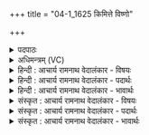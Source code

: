 +++
title = "04-1_1625 किमित्ते विष्णो"

+++
<details><summary>पदपाठः</summary>

कि꣢म्। इत्। ते꣣। विष्णो। परिच꣡क्षि꣢। प꣣रि। च꣡क्षि꣢꣯। ना꣡म꣢꣯। प्र। यत्। व꣡वक्षे꣢꣯। शि꣡पिविष्टः꣢। शि꣢पि। विष्टः꣢। अ꣣स्मि। मा꣡। व꣡र्पः꣢꣯। अ꣣स्म꣢त्। अ꣡प꣢꣯। गू꣣हः। एत꣢त्। यत्। अ꣣न्य꣡रू꣢पः। अ꣣न्य꣢। रू꣣पः। समिथे꣢। स꣣म्। इथे꣢। ब꣣भू꣡थ꣢। १६२५।
</details>

<details><summary>अधिमन्त्रम् (VC)</summary>

- विष्णुः
- वसिष्ठो मैत्रावरुणिः
- त्रिष्टुप्
- धैवतः
</details>

<details><summary>हिन्दी : आचार्य रामनाथ वेदालंकार - विषयः</summary>

अगले मन्त्र में परमात्मा के स्वरूप का वर्णन है।
</details>

<details><summary>हिन्दी : आचार्य रामनाथ वेदालंकार - पदार्थः</summary>

पदार्थान्वयभाषाः -  हे (विष्णो) सर्वव्यापक जगदीश्वर ! (किम् इत् ते) क्या यही आपका (परिचक्षि) चारों ओर प्रकाशनीय स्वरूप है (यत्) जो आप (प्र ववक्षे) कहते हो कि मैं (शिपिविष्टः) किरणों से घिरा हुआ अर्थात् तेजस्वी (अस्मि) हूँ ? उससे अतिरिक्त भी आपका स्वरूप है, यह कहते हैं— (एतत् वर्पः) इस रूप को (अस्मत्) हमसे (मा अप गूहः) मत छिपाओ (यत्) कि आप (समिथे) उपासना-यज्ञ में (अन्यरूपः) जगत्प्रपञ्च में अधिष्ठितरूप से भिन्न (बभूथ) होते हो ॥१॥
</details>

<details><summary>हिन्दी : आचार्य रामनाथ वेदालंकार - भावार्थः</summary>

भावार्थभाषाः -  सूर्य आदि जगत्प्रञ्च में परमात्मा का जो तेजोमय रूप है,वह सबको दृष्टिगोचर होता है,परन्तु उसका जगत्प्रपञ्चातीत जो वास्तविक रूप है,उसका योगी लोग ही साक्षात्कार करते हैं ॥१॥
</details>

<details><summary>संस्कृत : आचार्य रामनाथ वेदालंकार - विषयः</summary>

अथ परमात्मस्वरूपमाह।
</details>

<details><summary>संस्कृत : आचार्य रामनाथ वेदालंकार - पदार्थः</summary>

पदार्थान्वयभाषाः -  हे (विष्णो) सर्वव्यापक जगदीश ! [यो वेवेष्टि व्याप्नोति चराचरं जगत् स विष्णुः।] (किम् इत् ते) किम् एतदेव तव (परिचक्षि) परिख्यापनीयम् (नाम) स्वरूपम् अस्ति, (यत् प्र ववक्षे) प्र ब्रूषे (शिपिविष्टः) रश्मिभिरावृतः, तेजस्वीत्यर्थः (अस्मि) भवामि इति। तदतिरिक्तमपि त्वदीयं स्वरूपं वर्तत इत्याह (एतद्-वर्पः) इदं रूपम्, (अस्मत्) अस्मत्सकाशात् (मा अप गूहः) न संवृणु (यत् समिथे) उपासनायज्ञे। [समिथे इति संग्रामनामसु पठितम्। निघं० २।१७। संग्रामवाचिनः शब्दा यज्ञवाचिनोऽपि दृश्यन्ते।] (अन्यरूपः) जगत्प्रपञ्चाधिष्ठिताद् रूपाद् भिन्नरूपः (बभूथ) भवसि। [तथा चोक्तं पुरुषसूक्ते त्रि॒पादूर्ध्व उदै॒त् पुरु॑षः॒ पादो॑ऽस्ये॒हाभ॑व॒त्पुनः॑ (ऋ० १०।९०।४) इति] ॥२॥ यास्काचार्यो मन्त्रमिममेवं व्याचष्टे—[शिपिविष्टो विष्णुरिति विष्मोर्द्वे नामनी भवतः। कुत्सितार्थीयं पूर्वं भवतीत्यौपमन्यवः। किं ते विष्णोऽप्रख्यातमेतद् भवत्यप्रख्यापनीयं यन्नः प्रब्रूषे शेप इव निर्वेष्टितोऽस्मीत्यप्रतिपन्नरश्मिः। अपि वा प्रशंसानामेवाभिप्रेतं स्यात्। किं ते विष्णो प्रख्यातमेतद् भवति प्रख्यापनीयं यदुत प्रब्रूषे शिविपिष्टोऽस्मीति प्रतिपन्नरश्मिः। शिपयोऽत्र रश्मय उच्यन्ते, तैराविष्टो भवति। मा वर्पो अस्मदपगूह एतत्, वर्प इति रूपनाम, वृणोतीति सतः। यदन्यरूपः समिथे सङ्ग्रामे भवसि संयतरश्मिः। निरु० ५।८] ॥
</details>

<details><summary>संस्कृत : आचार्य रामनाथ वेदालंकार - भावार्थः</summary>

भावार्थभाषाः -  सूर्यादौ जगत्प्रपञ्चे परमात्मनो यत् तेजोमयं रूपं तत् सर्वेषां दृग्गोचरं जायते,परं तस्य जगत्प्रपञ्चातीतं यद् वास्तवं रूपं तद् योगिन एव साक्षात् कुर्वन्ति ॥१॥
</details>